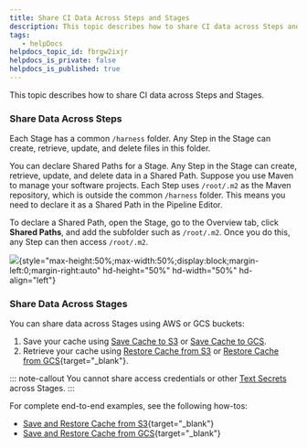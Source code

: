 ```yaml
---
title: Share CI Data Across Steps and Stages
description: This topic describes how to share CI data across Steps and Stages. Share Data Across Steps. Each Stage has a common /harness folder. Any Step in the Stage can create, retrieve, update, and delete fil…
tags: 
   - helpDocs
helpdocs_topic_id: fbrgw2ixjr
helpdocs_is_private: false
helpdocs_is_published: true
---
```


This topic describes how to share CI data across Steps and Stages.

### Share Data Across Steps

Each Stage has a common `/harness` folder. Any Step in the Stage can
create, retrieve, update, and delete files in this folder.

You can declare Shared Paths for a Stage. Any Step in the Stage can
create, retrieve, update, and delete data in a Shared Path. Suppose you
use Maven to manage your software projects. Each Step uses `/root/.m2`
as the Maven repository, which is outside the common `/harness` folder.
This means you need to declare it as a Shared Path in the Pipeline
Editor.

To declare a Shared Path, open the Stage, go to the Overview tab, click
**Shared Paths**, and add the subfolder such as `/root/.m2`. Once you do
this, any Step can then access `/root/.m2`.

![](https://files.helpdocs.io/i5nl071jo5/articles/fbrgw2ixjr/1650559281095/shared-path.png){style="max-height:50%;max-width:50%;display:block;margin-left:0;margin-right:auto"
hd-height="50%" hd-width="50%" hd-align="left"}

### Share Data Across Stages

You can share data across Stages using AWS or GCS buckets:

1.  Save your cache using [Save Cache to
    S3](https://ngdocs.harness.io/article/qtvjvrp9sn) or [Save Cache to
    GCS](https://ngdocs.harness.io/article/11nzeuntrz).
2.  Retrieve your cache using [Restore Cache from
    S3](https://ngdocs.harness.io/article/zlpx6lli6d) or [Restore Cache
    from
    GCS](https://ngdocs.harness.io/article/e2o4sektz1){target="_blank"}.

::: note-callout
You cannot share access credentials or other [Text
Secrets](https://ngdocs.harness.io/article/osfw70e59c-add-use-text-secrets)
across Stages.
:::

For complete end-to-end examples, see the following how-tos:

-   [Save and Restore Cache from
    S3](https://ngdocs.harness.io/article/qibyllcmza){target="_blank"}
-   [Save and Restore Cache from
    GCS](https://ngdocs.harness.io/article/v0agy0hlyj){target="_blank"}
